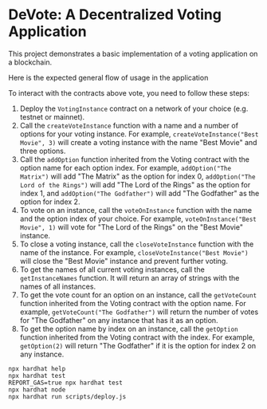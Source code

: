 # DeVote: A Decentralized Voting Application

This project demonstrates a basic implementation of a voting application on a blockchain.

Here is the expected general flow of usage in the application

To interact with the contracts above vote, you need to follow these steps:

1. Deploy the `VotingInstance` contract on a network of your choice (e.g. testnet or mainnet).
2. Call the `createVoteInstance` function with a name and a number of options for your voting instance. For example, `createVoteInstance("Best Movie", 3)` will create a voting instance with the name "Best Movie" and three options.
3. Call the `addOption` function inherited from the Voting contract with the option name for each option index. For example, `addOption("The Matrix")` will add "The Matrix" as the option for index 0, `addOption("The Lord of the Rings")` will add "The Lord of the Rings" as the option for index 1, and `addOption("The Godfather")` will add "The Godfather" as the option for index 2.
4. To vote on an instance, call the `voteOnInstance` function with the name and the option index of your choice. For example, `voteOnInstance("Best Movie", 1)` will vote for "The Lord of the Rings" on the "Best Movie" instance.
5. To close a voting instance, call the `closeVoteInstance` function with the name of the instance. For example, `closeVoteInstance("Best Movie")` will close the "Best Movie" instance and prevent further voting.
6. To get the names of all current voting instances, call the `getInstanceNames` function. It will return an array of strings with the names of all instances.
7. To get the vote count for an option on an instance, call the `getVoteCount` function inherited from the Voting contract with the option name. For example, `getVoteCount("The Godfather")` will return the number of votes for "The Godfather" on any instance that has it as an option.
8. To get the option name by index on an instance, call the `getOption` function inherited from the Voting contract with the index. For example, `getOption(2)` will return "The Godfather" if it is the option for index 2 on any instance.

```shell
npx hardhat help
npx hardhat test
REPORT_GAS=true npx hardhat test
npx hardhat node
npx hardhat run scripts/deploy.js
```
